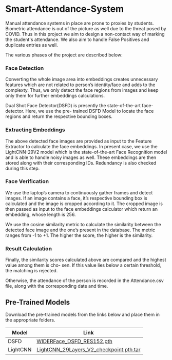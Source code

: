 # Smart-Attendance-System

Manual attendance systems in place are prone to proxies by students. Biometric attendance is out of the picture as well due to the threat posed by COVID.
Thus in this project we aim to design a non-contact way of marking the student's attendance. We also aim to handle False Positives and duplicate entries as well.

The various phases of the project are described below:

### Face Detection
Converting the whole image area into embeddings creates unnecessary features which are not related to person’s identity/face and adds to the complexty. Thus, we only
detect the face regions from images and keep only them for further embeddings calculations.

Dual Shot Face Detector(DSFD) is presently the state-of-the-art face-detector. Here, we use the pre- trained DSFD Model to locate the face regions and 
return the respective bounding boxes.

### Extracting Embeddings
The above detected face images are provided as input to the Feature Extractor to calculate the face embeddings. In present case, we use the LightCNN-29V2 model which is the state-of-the-art Face Recognition 
model and is able to handle noisy images as well. These embeddings are then stored along with their corresponding IDs. Redundancy is also checked during this step.

### Face Verification
We use the laptop’s camera to continuously gather frames and detect images. If an image contains a face, it’s respective bounding box is calculated and the image is cropped according to it. The cropped image is then passed as input 
to the face embeddings calculator which return an embedding, whose length is 256.

We use the cosine similarity metric to calculate the similarity between the detected face image and the one’s present in the database. The metric ranges from -1 to +1. The higher the score, the higher is the similarity.

### Result Calculation
Finally, the similarity scores calculated above are compared and the highest value among them is cho- sen. If this value lies below a certain threshold, the matching is rejected. 

Otherwise, the attendance of the person is recorded in the Attendance.csv file, along with the corresponding date and time.

## Pre-Trained Models
Download the pre-trained models from the links below and place them in the appropriate folders.

| Model    | Link                                                                                                                          |
|----------|-------------------------------------------------------------------------------------------------------------------------------|
| DSFD     | [WIDERFace_DSFD_RES152.pth](https://drive.google.com/file/d/1X8j_EhI17LJ6ryoNzUVQP2GFWLA8ZsGv/view?usp=sharing)               |
| LightCNN | [LightCNN_29Layers_V2_checkpoint.pth.tar](https://drive.google.com/file/d/1sjkb4jXFmP7BiUvsqezeV6IxFUouEVe4/view?usp=sharing) |


